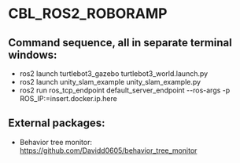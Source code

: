 # CBL_ROS2_ROBORAMP

## Command sequence, all in separate terminal windows:
- ros2 launch turtlebot3_gazebo turtlebot3_world.launch.py
- ros2 launch unity_slam_example unity_slam_example.py
- ros2 run ros_tcp_endpoint default_server_endpoint --ros-args -p ROS_IP:=insert.docker.ip.here

## External packages:
- Behavior tree monitor: https://github.com/Davidd0605/behavior_tree_monitor
